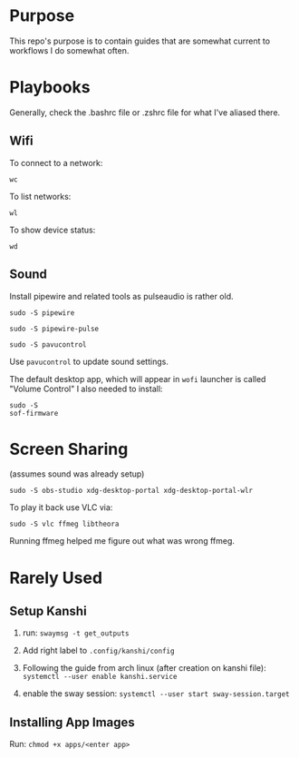 # Purpose

This repo's purpose is to contain guides that
are somewhat current to workflows I do
somewhat often.

# Playbooks

Generally, check the .bashrc file or .zshrc
file for what I've aliased there.

## Wifi

To connect to a network:

```
wc
```

To list networks:

```
wl
```

To show device status:

```
wd
```

## Sound

Install pipewire and related tools as pulseaudio is rather old.

```
sudo -S pipewire
```

```
sudo -S pipewire-pulse
```

```
sudo -S pavucontrol
```

Use `pavucontrol` to update sound settings.

The default desktop app, which will appear in `wofi`
launcher is called "Volume Control"
I also needed to
install:
```
sudo -S
sof-firmware
```

# Screen Sharing
(assumes sound was already setup)
```
sudo -S obs-studio xdg-desktop-portal xdg-desktop-portal-wlr
```

To play it back use VLC via:
```
sudo -S vlc ffmeg libtheora
```

Running ffmeg helped me figure
out what was wrong ffmeg.

# Rarely Used

## Setup Kanshi

1. run:
   `swaymsg -t get_outputs`

2. Add right label to `.config/kanshi/config`

3. Following the guide from arch linux (after
   creation on kanshi file):
   `systemctl --user enable kanshi.service`

4. enable the sway session:
   `systemctl --user start sway-session.target`

## Installing App Images

Run:
`chmod +x apps/<enter app>`
